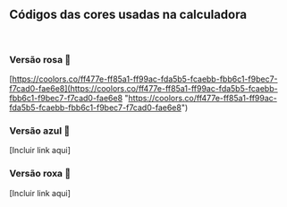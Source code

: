 ## Códigos das cores usadas na calculadora
<br>

### Versão rosa 🩷
[https://coolors.co/ff477e-ff85a1-ff99ac-fda5b5-fcaebb-fbb6c1-f9bec7-f7cad0-fae6e8](https://coolors.co/ff477e-ff85a1-ff99ac-fda5b5-fcaebb-fbb6c1-f9bec7-f7cad0-fae6e8 "https://coolors.co/ff477e-ff85a1-ff99ac-fda5b5-fcaebb-fbb6c1-f9bec7-f7cad0-fae6e8")
<br>

### Versão azul 🩵
[Incluir link aqui]
<br>

### Versão roxa 💜
[Incluir link aqui]